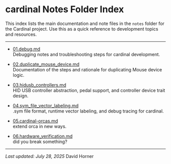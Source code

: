 # cardinal Notes Folder Index

This index lists the main documentation and note files in the `notes` folder for the Cardinal project. Use this as a quick reference to development topics and resources.

---

- [01.debug.md](./01.debug/README.md)  
  Debugging notes and troubleshooting steps for cardinal development.

- [02.duplicate_mouse_device.md](./02.duplicate_mouse_device/README.md)  
  Documentation of the steps and rationale for duplicating Mouse device logic.

- [03.hidusb_controllers.md](./03.hidusb_controllers/README.md)  
  HID USB controller abstraction, pedal support, and controller device trait design.

- [04.sym_file_vector_labeling.md](./04.sym_file_vector_labeling/README.md)  
  .sym file format, runtime vector labeling, and debug tracing for cardinal.

- [05.cardinal-orcas.md](./05.cardinal-orcas/README.md)  
  extend orca in new ways.

- [06.hardware_verification.md](./06.input_event_routing/README.md)  
  did you break something?
---

*Last updated: July 28, 2025*
David Horner